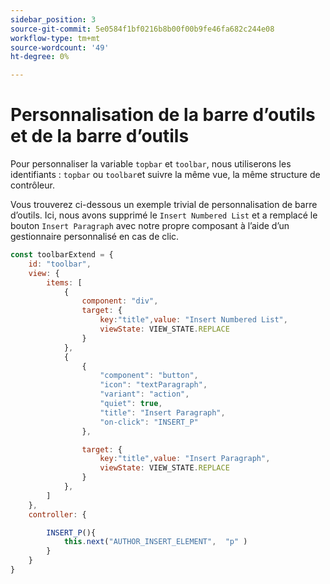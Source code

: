 ```yaml
---
sidebar_position: 3
source-git-commit: 5e0584f1bf0216b8b00f00b9fe46fa682c244e08
workflow-type: tm+mt
source-wordcount: '49'
ht-degree: 0%

---
```



# Personnalisation de la barre d’outils et de la barre d’outils

Pour personnaliser la variable `topbar` et `toolbar`, nous utiliserons les identifiants : `topbar` ou `toolbar`et suivre la même vue, la même structure de contrôleur.

Vous trouverez ci-dessous un exemple trivial de personnalisation de barre d’outils. Ici, nous avons supprimé le `Insert Numbered List` et a remplacé le bouton `Insert Paragraph` avec notre propre composant à l’aide d’un gestionnaire personnalisé en cas de clic.

```js title = toolbar_customisation.js
const toolbarExtend = {
    id: "toolbar",
    view: {
        items: [
            {
                component: "div",
                target: {
                    key:"title",value: "Insert Numbered List",                    
                    viewState: VIEW_STATE.REPLACE
                }
            },
            {
                {
                    "component": "button",
                    "icon": "textParagraph",
                    "variant": "action",
                    "quiet": true,
                    "title": "Insert Paragraph",
                    "on-click": "INSERT_P"
                },

                target: {
                    key:"title",value: "Insert Paragraph",                    
                    viewState: VIEW_STATE.REPLACE
                }
            },
        ]
    },
    controller: {

        INSERT_P(){
            this.next("AUTHOR_INSERT_ELEMENT",  "p" )
        }
    }
}
```

